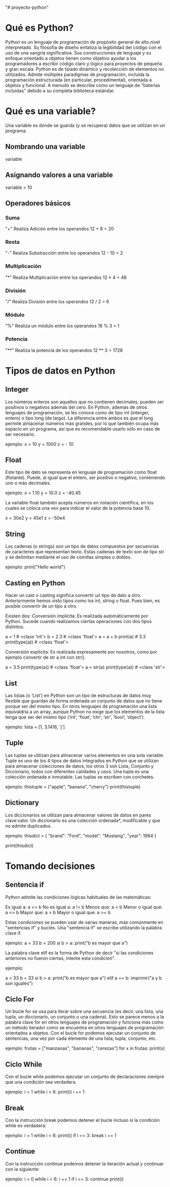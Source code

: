 "# proyecto-python" 
# Qué es Python?
Python es un lenguaje de programación de propósito general de alto nivel interpretado. Su filosofía de diseño enfatiza la legibilidad del código con el uso de una sangría significativa. Sus construcciones de lenguaje y su enfoque orientado a objetos tienen como objetivo ayudar a los programadores a escribir código claro y lógico para proyectos de pequeña y gran escala.
Python es de tipado dinámico y recolección de elementos no utilizados. Admite múltiples paradigmas de programación, incluida la programación estructurada (en particular, procedimental), orientada a objetos y funcional. A menudo se describe como un lenguaje de "baterías incluidas" debido a su completa biblioteca estándar.
# Qué es una variable?
Una variable es donde se guarda (y se recupera) datos que se utilizan en un programa.
## Nombrando una variable
variable
## Asignando valores a una variable
variable = 10
## Operadores básicos
### Suma
"+"	Realiza Adición entre los operandos 12 + 8 = 20
### Resta
"-"	Realiza Substracción entre los operandos 12 - 10 = 2
### Multiplicación
"*" Realiza Multiplicación entre los operandos 12 * 4 = 48
### División
"/"	Realiza División entre los operandos 12 / 2 = 6
### Módulo
"%"	Realiza un módulo entre los operandos 16 % 3 = 1
### Potencia
"**"	Realiza la potencia de los operandos 12 ** 3 = 1728
# Tipos de datos en Python

## Integer
Los números enteros son aquellos que no contienen decimales, pueden ser positivos o negativos además del cero. En Python, además de otros lenguajes de programación, se les conoce como de tipo int (interger, entero) o tipo long (de largo). La diferencia entre ambos es que el long permite almacenar números más grandes, por lo que también ocupa más espacio en un programa, así que es recomendable usarlo sólo en caso de ser necesario.

ejemplo:
x = 10
y = 1000
z = - 10
## Float
Este tipo de dato se representa en lenguaje de programación como float (flotante). Puede, al igual que el entero, ser positivo o negativo, conteniendo uno o más decimales.

ejemplo:
x = 1.10
y = 10.0
z = -40.45

La variable float también acepta números en notación científica, en los cuales se coloca una «e» para indicar el valor de la potencia base 10.

x = 30e2
y = 45e1
z = -50e4
## String
Los cadenas (o strings) son un tipo de datos compuestos por secuencias de caracteres que representan texto. Estas cadenas de texto son de tipo str y se delimitan mediante el uso de comillas simples o dobles.

ejemplo:
print("Hello world")
## Casting en Python
Hacer un cast o casting significa convertir un tipo de dato a otro. Anteriormente hemos visto tipos como los int, string o float. Pues bien, es posible convertir de un tipo a otro.

Existen dos:
Conversión implícita: Es realizada automáticamente por Python. Sucede cuando realizamos ciertas operaciones con dos tipos distintos.

a = 1   # <class 'int'>
b = 2.3 # <class 'float'>
a = a + b
print(a)       # 3.3
print(type(a)) # <class 'float'>

Conversión explícita: Es realizada expresamente por nosotros, como por ejemplo convertir de str a int con str().

a = 3.5
print(type(a)) # <class 'float'>
a = str(a)
print(type(a)) # <class 'str'>
## List
Las listas (o ‘List’) en Python son un tipo de estructuras de datos muy flexible que guardan de forma ordenada un conjunto de datos que no tiene porque ser del mismo tipo. En otros lenguajes de programación una lista equivaldría a un array, aunque Python no exige que los elementos de la lista tenga que ser del mismo tipo (‘int’, ‘float’, ‘chr’, ‘str’, ‘bool’, ‘object’).

ejemplo:
lista = [1, 3.1416, 'j']
## Tuple
Las tuplas se utilizan para almacenar varios elementos en una sola variable.
Tuple es uno de los 4 tipos de datos integrados en Python que se utilizan para almacenar colecciones de datos, los otros 3 son Lista, Conjunto y Diccionario, todos con diferentes calidades y usos.
Una tupla es una colección ordenada e inmutable.
Las tuplas se escriben con corchetes.

ejemplo:
thistuple = ("apple", "banana", "cherry")
print(thistuple)
## Dictionary
Los diccionarios se utilizan para almacenar valores de datos en pares clave:valor.
Un diccionario es una colección ordenada*, modificable y que no admite duplicados.

ejemplo:
thisdict = {
  "brand": "Ford",
  "model": "Mustang",
  "year": 1964
}

print(thisdict)
# Tomando decisiones

## Sentencia if
Python admite las condiciones lógicas habituales de las matemáticas:

Es igual a: a == b
No es igual a: a != b
Menos que: a < b
Menor o igual que: a <= b
Mayor que: a > b
Mayor o igual que: a >= b

Estas condiciones se pueden usar de varias maneras, más comúnmente en "sentencias if" y bucles.
Una "sentencia if" se escribe utilizando la palabra clave if.

ejemplo:
a = 33
b = 200
si b > a:
    print("b es mayor que a")

La palabra clave elif es la forma de Python de decir "si las condiciones anteriores no fueron ciertas, intente esta condición".

ejemplo:

a = 33
b = 33
si b > a:
   print("b es mayor que a")
elif a == b:
   imprimir("a y b son iguales")
## Ciclo For
Un bucle for se usa para iterar sobre una secuencia (es decir, una lista, una tupla, un diccionario, un conjunto o una cadena).
Esto se parece menos a la palabra clave for en otros lenguajes de programación y funciona más como un método iterador como se encuentra en otros lenguajes de programación orientados a objetos.
Con el bucle for podemos ejecutar un conjunto de sentencias, una vez por cada elemento de una lista, tupla, conjunto, etc.

ejemplo:
frutas = ["manzanas", "bananas", "cerezas"]
for x in frutas:
  print(x)
## Ciclo While
Con el bucle while podemos ejecutar un conjunto de declaraciones siempre que una condición sea verdadera.

ejemplo:
i = 1
while i < 6:
  print(i)
  i += 1
## Break
Con la instrucción break podemos detener el bucle incluso si la condición while es verdadera:

ejemplo:
i = 1
while i < 6:
  print(i)
  if i == 3:
    break
  i += 1
## Continue
Con la instrucción continue podemos detener la iteración actual y continuar con la siguiente:

ejemplo:
i = 0
while i < 6:
  i += 1
  if i == 3:
    continue
  print(i)